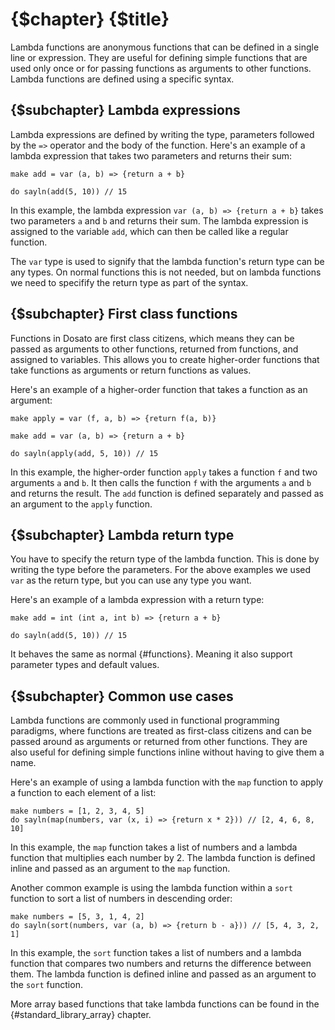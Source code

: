 # {$chapter} {$title}

Lambda functions are anonymous functions that can be defined in a single line or expression. They are useful for defining simple functions that are used only once or for passing functions as arguments to other functions. Lambda functions are defined using a specific syntax.

## {$subchapter} Lambda expressions

Lambda expressions are defined by writing the type, parameters followed by the `=>` operator and the body of the function. Here's an example of a lambda expression that takes two parameters and returns their sum:

```dosato
make add = var (a, b) => {return a + b}

do sayln(add(5, 10)) // 15
```

In this example, the lambda expression `var (a, b) => {return a + b}` takes two parameters `a` and `b` and returns their sum. The lambda expression is assigned to the variable `add`, which can then be called like a regular function.

The `var` type is used to signify that the lambda function's return type can be any types. On normal functions this is not needed, but on lambda functions we need to specifify the return type as part of the syntax.

## {$subchapter} First class functions

Functions in Dosato are first class citizens, which means they can be passed as arguments to other functions, returned from functions, and assigned to variables. This allows you to create higher-order functions that take functions as arguments or return functions as values.

Here's an example of a higher-order function that takes a function as an argument:

```dosato
make apply = var (f, a, b) => {return f(a, b)}

make add = var (a, b) => {return a + b}

do sayln(apply(add, 5, 10)) // 15
```

In this example, the higher-order function `apply` takes a function `f` and two arguments `a` and `b`. It then calls the function `f` with the arguments `a` and `b` and returns the result. The `add` function is defined separately and passed as an argument to the `apply` function.

## {$subchapter} Lambda return type

You have to specify the return type of the lambda function. This is done by writing the type before the parameters. For the above examples we used `var` as the return type, but you can use any type you want.

Here's an example of a lambda expression with a return type:

```dosato
make add = int (int a, int b) => {return a + b}

do sayln(add(5, 10)) // 15
```

It behaves the same as normal {#functions}. Meaning it also support parameter types and default values.

## {$subchapter} Common use cases

Lambda functions are commonly used in functional programming paradigms, where functions are treated as first-class citizens and can be passed around as arguments or returned from other functions. They are also useful for defining simple functions inline without having to give them a name.

Here's an example of using a lambda function with the `map` function to apply a function to each element of a list:

```dosato
make numbers = [1, 2, 3, 4, 5]
do sayln(map(numbers, var (x, i) => {return x * 2})) // [2, 4, 6, 8, 10]
```

In this example, the `map` function takes a list of numbers and a lambda function that multiplies each number by 2. The lambda function is defined inline and passed as an argument to the `map` function.

Another common example is using the lambda function within a `sort` function to sort a list of numbers in descending order:

```dosato
make numbers = [5, 3, 1, 4, 2]
do sayln(sort(numbers, var (a, b) => {return b - a})) // [5, 4, 3, 2, 1]
```

In this example, the `sort` function takes a list of numbers and a lambda function that compares two numbers and returns the difference between them. The lambda function is defined inline and passed as an argument to the `sort` function.

More array based functions that take lambda functions can be found in the {#standard_library_array} chapter.